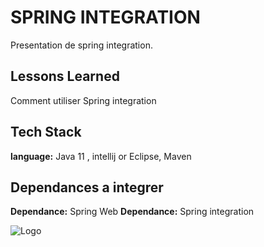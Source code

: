 
# SPRING INTEGRATION

Presentation de spring integration.





## Lessons Learned
Comment utiliser Spring integration 


## Tech Stack

**language:** Java 11 , intellij or Eclipse, Maven


## Dependances a integrer 

**Dependance:** Spring Web
**Dependance:** Spring integration





![Logo](https://th.bing.com/th/id/OIP.W9NiwLmnZmYigMD7opLy7QHaHa?w=179&h=180&c=7&r=0&o=5&pid=1.7)

